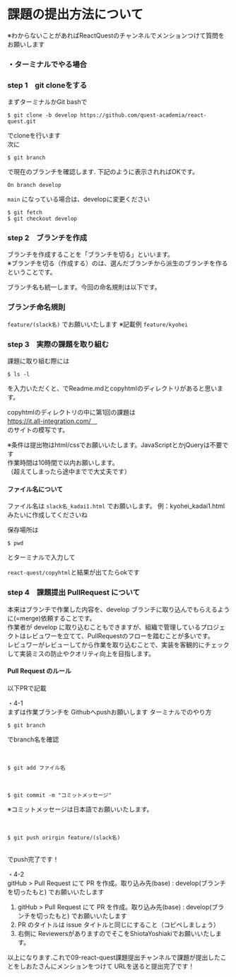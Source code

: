 # 課題の提出方法について

※わからないことがあればReactQuestのチャンネルでメンションつけて質問をお願いします

### ・ターミナルでやる場合

### step 1　git cloneをする
まずターミナルかGit bashで

```console
$ git clone -b develop https://github.com/quest-academia/react-quest.git
```

でcloneを行います
<br>
次に

```console
$ git branch
```

で現在のブランチを確認します.
下記のように表示されればOKです。

```
On branch develop
```

`main` になっている場合は、developに変更ください

```console
$ git fetch
$ git checkout develop
```

### step 2　ブランチを作成
ブランチを作成することを「ブランチを切る」といいます。  
※ブランチを切る（作成する）のは、選んだブランチから派生のブランチを作るということです。  

ブランチ名も統一します。今回の命名規則は以下です。

### ブランチ命名規則
`feature/(slack名)`  でお願いいたします
※記載例 `feature/kyohei` 

### step 3　実際の課題を取り組む

課題に取り組む際には

```console
$ ls -l
```

を入力いただくと、でReadme.mdとcopyhtmlのディレクトリがあると思います。

copyhtmlのディレクトリの中に第1回の課題は
<br>
https://it.all-integration.com/　<br>のサイトの模写です。

※条件は提出物はhtml/cssでお願いいたします。JavaScriptとかjQueryは不要です
<br>
作業時間は10時間で以内お願いします。
<br>
（超えてしまったら途中までで大丈夫です）

#### ファイル名について
ファイル名は `slack名_kadai1.html` でお願いします。
 例：kyohei_kadai1.htmlみたいに作成してくださいね
 
 保存場所は
 
 ```console
 $ pwd
 ```

 とターミナルで入力して
 <br>
 
 `react-quest/copyhtml`と結果が出てたらokです

### step 4　課題提出 PullRequest について

本来はブランチで作業した内容を、develop ブランチに取り込んでもらえるように(=merge)依頼することです。  
作業者が develop に取り込むこともできますが、組織で管理しているプロジェクトはレビュワーを立てて、PullRequestのフローを踏むことが多いです。  
レビュワーがレビューしてから作業を取り込むことで、実装を客観的にチェックして実装ミスの防止やクオリティ向上を目指します。

#### Pull Request のルール
以下PRで記載

・4-1 
<br>
 まずは作業ブランチを Githubへpushお願いします
ターミナルでのやり方

```console
$ git branch
```
でbranch名を確認

<br>

```console
$ git add ファイル名
```

<br>

```console
$ git commit -m "コミットメッセージ"
```

※コミットメッセージは日本語でお願いいたします。

<br>

```console
$ git push orirgin feature/(slack名)
```

<br>
でpush完了です！

・4-2
<br>
gitHub > Pull Request にて PR を作成。取り込み先(base) : develop(ブランチを切ったもと) でお願いいたします

1. gitHub > Pull Request にて PR を作成。取り込み先(base) : develop(ブランチを切ったもと) でお願いいたします
2. PR のタイトルは issue タイトルと同じにすること（コピペしましょう）
3. 右側に ReviewersがありますのでそこをShiotaYoshiakiでお願いいたします。


以上になります.これで09-react-quest課題提出チャンネルで課題が提出したことをしおたさんにメンションをつけて
URLを送ると提出完了です！
